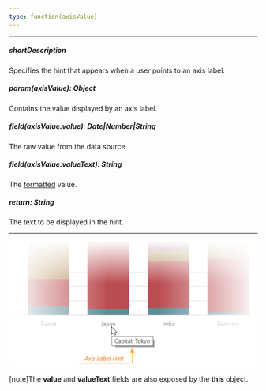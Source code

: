```yaml
---
type: function(axisValue)
---
```

---
##### shortDescription
Specifies the hint that appears when a user points to an axis label.

##### param(axisValue): Object
Contains the value displayed by an axis label.

##### field(axisValue.value): Date|Number|String
The raw value from the data source.

##### field(axisValue.valueText): String
The <a href="/Documentation/16_2/ApiReference/Data_Visualization_Widgets/dxChart/Configuration/valueAxis/label/#format">formatted</a> value.

##### return: String
The text to be displayed in the hint.

---
![DevExtreme HTML5 Charts AxisLabelHint](/images/ChartJS/visual_elements/axis_label_hint.png)

[note]The **value** and **valueText** fields are also exposed by the **this** object.